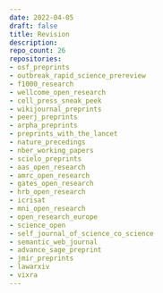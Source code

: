 ```yaml
---
date: 2022-04-05
draft: false
title: Revision
description:
repo_count: 26
repositories:
- osf_preprints
- outbreak_rapid_science_prereview
- f1000_research
- wellcome_open_research
- cell_press_sneak_peek
- wikijournal_preprints
- peerj_preprints
- arpha_preprints
- preprints_with_the_lancet
- nature_precedings
- nber_working_papers
- scielo_preprints
- aas_open_research
- amrc_open_research
- gates_open_research
- hrb_open_research
- icrisat
- mni_open_research
- open_research_europe
- science_open
- self_journal_of_science_co_science
- semantic_web_journal
- advance_sage_preprint
- jmir_preprints
- lawarxiv
- vixra
---
```



